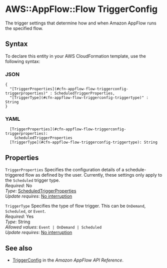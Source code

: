# AWS::AppFlow::Flow TriggerConfig<a name="aws-properties-appflow-flow-triggerconfig"></a>

 The trigger settings that determine how and when Amazon AppFlow runs the specified flow\. 

## Syntax<a name="aws-properties-appflow-flow-triggerconfig-syntax"></a>

To declare this entity in your AWS CloudFormation template, use the following syntax:

### JSON<a name="aws-properties-appflow-flow-triggerconfig-syntax.json"></a>

```
{
  "[TriggerProperties](#cfn-appflow-flow-triggerconfig-triggerproperties)" : ScheduledTriggerProperties,
  "[TriggerType](#cfn-appflow-flow-triggerconfig-triggertype)" : String
}
```

### YAML<a name="aws-properties-appflow-flow-triggerconfig-syntax.yaml"></a>

```
  [TriggerProperties](#cfn-appflow-flow-triggerconfig-triggerproperties): 
    ScheduledTriggerProperties
  [TriggerType](#cfn-appflow-flow-triggerconfig-triggertype): String
```

## Properties<a name="aws-properties-appflow-flow-triggerconfig-properties"></a>

`TriggerProperties`  <a name="cfn-appflow-flow-triggerconfig-triggerproperties"></a>
 Specifies the configuration details of a schedule\-triggered flow as defined by the user\. Currently, these settings only apply to the `Scheduled` trigger type\.   
*Required*: No  
*Type*: [ScheduledTriggerProperties](aws-properties-appflow-flow-scheduledtriggerproperties.md)  
*Update requires*: [No interruption](https://docs.aws.amazon.com/AWSCloudFormation/latest/UserGuide/using-cfn-updating-stacks-update-behaviors.html#update-no-interrupt)

`TriggerType`  <a name="cfn-appflow-flow-triggerconfig-triggertype"></a>
 Specifies the type of flow trigger\. This can be `OnDemand`, `Scheduled`, or `Event`\.   
*Required*: Yes  
*Type*: String  
*Allowed values*: `Event | OnDemand | Scheduled`  
*Update requires*: [No interruption](https://docs.aws.amazon.com/AWSCloudFormation/latest/UserGuide/using-cfn-updating-stacks-update-behaviors.html#update-no-interrupt)

## See also<a name="aws-properties-appflow-flow-triggerconfig--seealso"></a>
+ [TriggerConfig](https://docs.aws.amazon.com/appflow/1.0/APIReference/API_TriggerConfig.html) in the *Amazon AppFlow API Reference*\.

